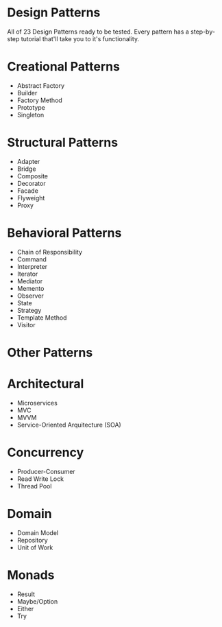 # Design Patterns

All of 23 Design Patterns ready to be tested. Every pattern has a step-by-step tutorial that'll take you to it's functionality.

# Creational Patterns
* Abstract Factory
* Builder
* Factory Method
* Prototype
* Singleton
# Structural Patterns
* Adapter
* Bridge
* Composite 
* Decorator
* Facade 
* Flyweight 
* Proxy  
# Behavioral Patterns
* Chain of Responsibility
* Command
* Interpreter
* Iterator 
* Mediator 
* Memento 
* Observer 
* State 
* Strategy
* Template Method
* Visitor 

# Other Patterns
# Architectural
* Microservices
* MVC
* MVVM
* Service-Oriented Arquitecture (SOA)
# Concurrency
* Producer-Consumer
* Read Write Lock
* Thread Pool
# Domain
* Domain Model
* Repository
* Unit of Work
# Monads
* Result
* Maybe/Option
* Either
* Try
